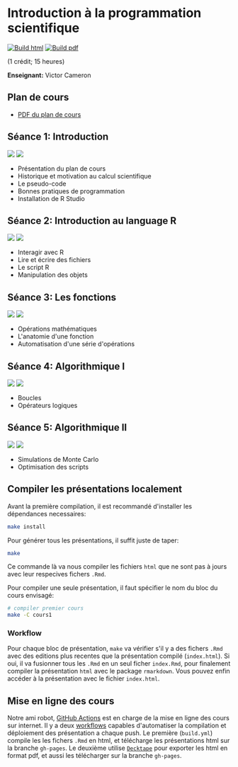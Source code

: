 # Introduction à la programmation scientifique

[![Build html](https://github.com/EcoNumUdS/BIO109/workflows/Build%20html/badge.svg)](https://github.com/EcoNumUdS/BIO109/actions) [![Build pdf](https://github.com/EcoNumUdS/BIO109/workflows/Build%20pdf/badge.svg)](https://github.com/EcoNumUdS/BIO109/actions)


(1 crédit; 15 heures)

**Enseignant:** Victor Cameron

## Plan de cours

- [PDF du plan de cours](https://github.com/EcoNumUdS/BIO109/raw/master/syllabus/syllabus.pdf)

## Séance 1: Introduction

[![](https://img.shields.io/badge/HTML-Pr%C3%A9sentation-blue)](https://econumuds.github.io/BIO109/cours1) [![](https://img.shields.io/badge/PDF-Pr%C3%A9sentation-yellow)](https://econumuds.github.io/BIO109/cours1/cours1.pdf)

- Présentation du plan de cours
- Historique et motivation au calcul scientifique
- Le pseudo-code
- Bonnes pratiques de programmation
- Installation de R Studio

## Séance 2: Introduction au language R

[![](https://img.shields.io/badge/HTML-Pr%C3%A9sentation-blue)](https://econumuds.github.io/BIO109/cours2) [![](https://img.shields.io/badge/PDF-Pr%C3%A9sentation-yellow)](https://econumuds.github.io/BIO109/cours2/cours2.pdf)

- Interagir avec R
- Lire et écrire des fichiers
- Le script R
- Manipulation des objets

## Séance 3: Les fonctions

[![](https://img.shields.io/badge/HTML-Pr%C3%A9sentation-blue)](https://econumuds.github.io/BIO109/cours3) [![](https://img.shields.io/badge/PDF-Pr%C3%A9sentation-yellow)](https://econumuds.github.io/BIO109/cours3/cours3.pdf)

- Opérations mathématiques
- L'anatomie d'une fonction
- Automatisation d'une série d'opérations

## Séance 4: Algorithmique I

[![](https://img.shields.io/badge/HTML-Pr%C3%A9sentation-blue)](https://econumuds.github.io/BIO109/cours4) [![](https://img.shields.io/badge/PDF-Pr%C3%A9sentation-yellow)](https://econumuds.github.io/BIO109/cours4/cours4.pdf)

- Boucles
- Opérateurs logiques

## Séance 5: Algorithmique II

[![](https://img.shields.io/badge/HTML-Pr%C3%A9sentation-blue)](https://econumuds.github.io/BIO109/cours5) [![](https://img.shields.io/badge/PDF-Pr%C3%A9sentation-yellow)](https://econumuds.github.io/BIO109/cours5/cours5.pdf)

- Simulations de Monte Carlo
- Optimisation des scripts


## Compiler les présentations localement

Avant la première compilation, il est recommandé d'installer les dépendances necessaires:

```bash
make install
```

Pour générer tous les présentations, il suffit juste de taper:

```bash
make
```

Ce commande là va nous compiler les fichiers `html` que ne sont pas à jours avec leur respecives fichers `.Rmd`.

Pour compiler une seule présentation, il faut spécifier le nom du bloc du cours envisagé:

```bash
# compiler premier cours
make -C cours1
```

### Workflow

Pour chaque bloc de présentation, `make` va vérifier s'il y a des fichers `.Rmd`
avec des editions plus recentes que la présentation compilé (`index.html`).
Si oui, il va fusionner tous les `.Rmd` en un seul ficher `index.Rmd`, pour finalement compiler la présentation
`html` avec le package `rmarkdown`. Vous pouvez enfin accéder à la présentation
avec le fichier `index.html`.


## Mise en ligne des cours

Notre ami robot, [GitHub Actions](https://github.com/features/actions) est en charge de la mise en ligne des cours sur internet. Il y a deux [workflows](https://github.com/EcoNumUdS/BIO500/tree/master/.github/workflows) capables d'automatiser la compilation et déploiement des présentation a chaque push. Le première (`build.yml`) compile les les fichers `.Rmd` en html, et télécharge les présentations html sur la branche `gh-pages`. Le deuxième utilise [`Decktape`](https://github.com/astefanutti/decktape) pour exporter les html en format pdf, et aussi les télécharger sur la branche `gh-pages`.
